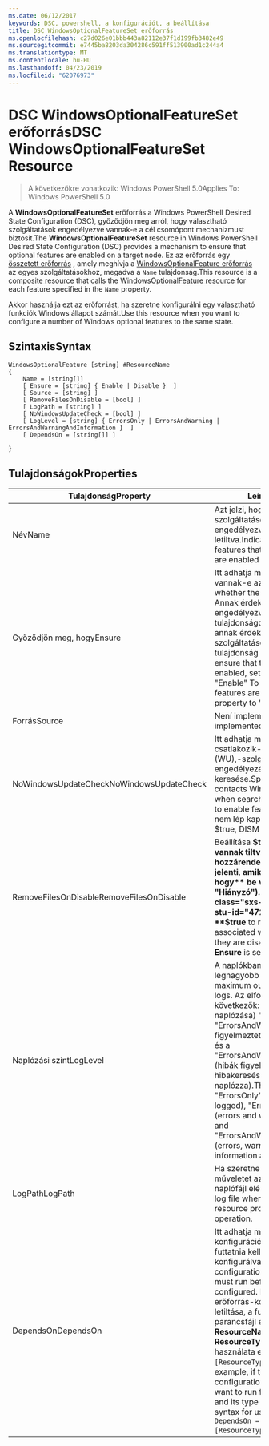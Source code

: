 ```yaml
---
ms.date: 06/12/2017
keywords: DSC, powershell, a konfigurációt, a beállítása
title: DSC WindowsOptionalFeatureSet erőforrás
ms.openlocfilehash: c27d026e01bbb443a82112e37f1d199fb3482e49
ms.sourcegitcommit: e7445ba8203da304286c591ff513900ad1c244a4
ms.translationtype: MT
ms.contentlocale: hu-HU
ms.lasthandoff: 04/23/2019
ms.locfileid: "62076973"
---
```

# <a name="dsc-windowsoptionalfeatureset-resource"></a><span data-ttu-id="472ed-103">DSC WindowsOptionalFeatureSet erőforrás</span><span class="sxs-lookup"><span data-stu-id="472ed-103">DSC WindowsOptionalFeatureSet Resource</span></span>

> <span data-ttu-id="472ed-104">A következőkre vonatkozik: Windows PowerShell 5.0</span><span class="sxs-lookup"><span data-stu-id="472ed-104">Applies To: Windows PowerShell 5.0</span></span>

<span data-ttu-id="472ed-105">A **WindowsOptionalFeatureSet** erőforrás a Windows PowerShell Desired State Configuration (DSC), győződjön meg arról, hogy választható szolgáltatások engedélyezve vannak-e a cél csomópont mechanizmust biztosít.</span><span class="sxs-lookup"><span data-stu-id="472ed-105">The **WindowsOptionalFeatureSet** resource in Windows PowerShell Desired State Configuration (DSC) provides a mechanism to ensure that optional features are enabled on a target node.</span></span>
<span data-ttu-id="472ed-106">Ez az erőforrás egy [összetett erőforrás](../../../resources/authoringResourceComposite.md) , amely meghívja a [WindowsOptionalFeature erőforrás](windowsOptionalFeatureResource.md) az egyes szolgáltatásokhoz, megadva a `Name` tulajdonság.</span><span class="sxs-lookup"><span data-stu-id="472ed-106">This resource is a [composite resource](../../../resources/authoringResourceComposite.md) that calls the [WindowsOptionalFeature resource](windowsOptionalFeatureResource.md) for each feature specified in the `Name` property.</span></span>

<span data-ttu-id="472ed-107">Akkor használja ezt az erőforrást, ha szeretne konfigurálni egy választható funkciók Windows állapot számát.</span><span class="sxs-lookup"><span data-stu-id="472ed-107">Use this resource when you want to configure a number of Windows optional features to the same state.</span></span>

## <a name="syntax"></a><span data-ttu-id="472ed-108">Szintaxis</span><span class="sxs-lookup"><span data-stu-id="472ed-108">Syntax</span></span>

```
WindowsOptionalFeature [string] #ResourceName
{
    Name = [string[]]
    [ Ensure = [string] { Enable | Disable }  ]
    [ Source = [string] ]
    [ RemoveFilesOnDisable = [bool] ]
    [ LogPath = [string] ]
    [ NoWindowsUpdateCheck = [bool] ]
    [ LogLevel = [string] { ErrorsOnly | ErrorsAndWarning | ErrorsAndWarningAndInformation }  ]
    [ DependsOn = [string[]] ]

}
```

## <a name="properties"></a><span data-ttu-id="472ed-109">Tulajdonságok</span><span class="sxs-lookup"><span data-stu-id="472ed-109">Properties</span></span>

|  <span data-ttu-id="472ed-110">Tulajdonság</span><span class="sxs-lookup"><span data-stu-id="472ed-110">Property</span></span>  |  <span data-ttu-id="472ed-111">Leírás</span><span class="sxs-lookup"><span data-stu-id="472ed-111">Description</span></span>   |
|---|---|
| <span data-ttu-id="472ed-112">Név</span><span class="sxs-lookup"><span data-stu-id="472ed-112">Name</span></span>| <span data-ttu-id="472ed-113">Azt jelzi, hogy a biztosítani kívánt szolgáltatások nevére vannak engedélyezve vagy letiltva.</span><span class="sxs-lookup"><span data-stu-id="472ed-113">Indicates the name of the features that you want to ensure are enabled or disabled.</span></span>|
| <span data-ttu-id="472ed-114">Győződjön meg, hogy</span><span class="sxs-lookup"><span data-stu-id="472ed-114">Ensure</span></span>| <span data-ttu-id="472ed-115">Itt adhatja meg, hogy engedélyezve vannak-e az a funkciók.</span><span class="sxs-lookup"><span data-stu-id="472ed-115">Specifies whether the features are enabled.</span></span> <span data-ttu-id="472ed-116">Annak érdekében, hogy az funkciók engedélyezve van, állítsa be ezt a tulajdonságot az "Engedélyezés" annak érdekében, hogy a szolgáltatások le vannak tiltva, a tulajdonság értéke "Letiltás".</span><span class="sxs-lookup"><span data-stu-id="472ed-116">To ensure that the features are enabled, set this property to "Enable" To ensure that the features are disabled, set the property to "Disable".</span></span>|
| <span data-ttu-id="472ed-117">Forrás</span><span class="sxs-lookup"><span data-stu-id="472ed-117">Source</span></span>| <span data-ttu-id="472ed-118">Není implementována.</span><span class="sxs-lookup"><span data-stu-id="472ed-118">Not implemented.</span></span>|
| <span data-ttu-id="472ed-119">NoWindowsUpdateCheck</span><span class="sxs-lookup"><span data-stu-id="472ed-119">NoWindowsUpdateCheck</span></span>| <span data-ttu-id="472ed-120">Itt adhatja meg, e DISM csatlakozik-e a Windows Update (WU),-szolgáltatások engedélyezése a forrásfájlok keresése.</span><span class="sxs-lookup"><span data-stu-id="472ed-120">Specifies whether DISM contacts Windows Update (WU) when searching for the source files to enable features.</span></span> <span data-ttu-id="472ed-121">Ha $true, DISM nem lép kapcsolatba a WU-hoz.</span><span class="sxs-lookup"><span data-stu-id="472ed-121">If $true, DISM does not contact WU.</span></span>|
| <span data-ttu-id="472ed-122">RemoveFilesOnDisable</span><span class="sxs-lookup"><span data-stu-id="472ed-122">RemoveFilesOnDisable</span></span>| <span data-ttu-id="472ed-123">Beállítása **$true** eltávolítja, ha le vannak tiltva, az a funkciók az hozzárendelt összes fájl (azt jelenti, amikor **ellenőrizze, hogy** be van állítva a "Hiányzó").</span><span class="sxs-lookup"><span data-stu-id="472ed-123">Set to **$true** to remove all files associated with the features when they are disabled (that is, when **Ensure** is set to "Absent").</span></span>|
| <span data-ttu-id="472ed-124">Naplózási szint</span><span class="sxs-lookup"><span data-stu-id="472ed-124">LogLevel</span></span>| <span data-ttu-id="472ed-125">A naplókban megjelenő legnagyobb kimeneti szintet.</span><span class="sxs-lookup"><span data-stu-id="472ed-125">The maximum output level shown in the logs.</span></span> <span data-ttu-id="472ed-126">Az elfogadott értékek a következők: (Csak a hibák naplózása) "ErrorsOnly", "ErrorsAndWarning" (hibák és figyelmeztetések naplózása van), és a "ErrorsAndWarningAndInformation" (hibák figyelmeztetések és hibakeresési információkat naplózza).</span><span class="sxs-lookup"><span data-stu-id="472ed-126">The accepted values are: "ErrorsOnly" (only errors are logged), "ErrorsAndWarning" (errors and warnings are logged), and "ErrorsAndWarningAndInformation" (errors, warnings, and debug information are logged).</span></span>|
| <span data-ttu-id="472ed-127">LogPath</span><span class="sxs-lookup"><span data-stu-id="472ed-127">LogPath</span></span>| <span data-ttu-id="472ed-128">Ha szeretne bejelentkezni a műveletet az erőforrás-szolgáltató naplófájl elérési útja.</span><span class="sxs-lookup"><span data-stu-id="472ed-128">The path to a log file where you want the resource provider to log the operation.</span></span>|
| <span data-ttu-id="472ed-129">DependsOn</span><span class="sxs-lookup"><span data-stu-id="472ed-129">DependsOn</span></span>| <span data-ttu-id="472ed-130">Itt adhatja meg, hogy a konfigurációt egy másik erőforrás futtatnia kell, mielőtt az erőforrás konfigurálva van.</span><span class="sxs-lookup"><span data-stu-id="472ed-130">Specifies that the configuration of another resource must run before this resource is configured.</span></span> <span data-ttu-id="472ed-131">Például, ha az erőforrás-konfiguráció azonosítója letiltása, a futtatni kívánt parancsfájl először van __ResourceName__ és a típusa __ResourceType__, ez a tulajdonság használata esetén `DependsOn = "[ResourceType]ResourceName"`.</span><span class="sxs-lookup"><span data-stu-id="472ed-131">For example, if the ID of the resource configuration script block that you want to run first is __ResourceName__ and its type is __ResourceType__, the syntax for using this property is `DependsOn = "[ResourceType]ResourceName"`.</span></span>|
